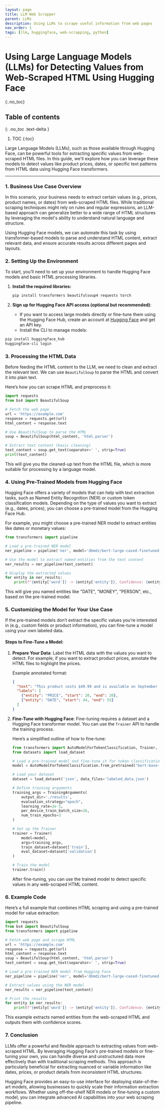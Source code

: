```yaml
---
layout: page
title: LLM Web Scrapper
parent: LLMs
description: Using LLMs to scrape useful information from web pages
nav_order: 1
tags: [llm, huggingface, web-scrapping, python]
---
```


# Using Large Language Models (LLMs) for Detecting Values from Web-Scraped HTML Using Hugging Face
{:.no_toc}

## Table of contents
{: .no_toc .text-delta }

1. TOC
{:toc}

Large Language Models (LLMs), such as those available through Hugging Face, can be powerful tools for extracting specific values from web-scraped HTML files. In this guide, we'll explore how you can leverage these models to detect values like product prices, dates, or specific text patterns from HTML data using Hugging Face transformers.

---

### 1. Business Use Case Overview

In this scenario, your business needs to extract certain values (e.g., prices, product names, or dates) from web-scraped HTML files. While traditional scraping techniques might rely on rules and regular expressions, an LLM-based approach can generalize better to a wide range of HTML structures by leveraging the model's ability to understand natural language and structure.

Using Hugging Face models, we can automate this task by using transformer-based models to parse and understand HTML content, extract relevant data, and ensure accurate results across different pages and layouts.

### 2. Setting Up the Environment

To start, you’ll need to set up your environment to handle Hugging Face models and basic HTML processing libraries.

1. **Install the required libraries:**

   ```bash
   pip install transformers beautifulsoup4 requests torch
   ```

2. **Sign up for Hugging Face API access (optional but recommended)**:

   - If you want to access large models directly or fine-tune them using the Hugging Face Hub, create an account at [Hugging Face](https://huggingface.co/) and get an API key.
   - Install the CLI to manage models:

```bash
pip install huggingface_hub
huggingface-cli login
```

### 3. Processing the HTML Data

Before feeding the HTML content to the LLM, we need to clean and extract the relevant text. We can use `BeautifulSoup` to parse the HTML and convert it into plain text.

Here’s how you can scrape HTML and preprocess it:

```python
import requests
from bs4 import BeautifulSoup

# Fetch the web page
url = 'https://example.com'
response = requests.get(url)
html_content = response.text

# Use BeautifulSoup to parse the HTML
soup = BeautifulSoup(html_content, 'html.parser')

# Extract text content (basic cleaning)
text_content = soup.get_text(separator=' ', strip=True)
print(text_content)
```

This will give you the cleaned-up text from the HTML file, which is more suitable for processing by a language model.

### 4. Using Pre-Trained Models from Hugging Face

Hugging Face offers a variety of models that can help with text extraction tasks, such as Named Entity Recognition (NER) or custom token classification models. Depending on the type of values you want to extract (e.g., dates, prices), you can choose a pre-trained model from the Hugging Face Hub.

For example, you might choose a pre-trained NER model to extract entities like dates or monetary values:

```python
from transformers import pipeline

# Load a pre-trained NER model
ner_pipeline = pipeline('ner', model='dbmdz/bert-large-cased-finetuned-conll03-english')

# Use the model to extract named entities from the text content
ner_results = ner_pipeline(text_content)

# Display the extracted values
for entity in ner_results:
	print(f"{entity['word']} -> {entity['entity']}, Confidence: {entity['score']:.2f}")
```

This will give you named entities like "DATE", "MONEY", "PERSON", etc., based on the pre-trained model.

### 5. Customizing the Model for Your Use Case

If the pre-trained models don’t extract the specific values you’re interested in (e.g., custom fields or product information), you can fine-tune a model using your own labeled data.

#### Steps to Fine-Tune a Model:

1. **Prepare Your Data**: 
   Label the HTML data with the values you want to detect. For example, if you want to extract product prices, annotate the HTML files to highlight the prices.

   Example annotated format:
   ```json
   {
     "text": "This product costs $49.99 and is available on September 23.",
     "labels": [
       {"entity": "PRICE", "start": 20, "end": 26},
       {"entity": "DATE", "start": 44, "end": 55}
     ]
   }
   ```

2. **Fine-Tune with Hugging Face**: 
   Fine-tuning requires a dataset and a Hugging Face transformer model. You can use the `Trainer` API to handle the training process.

   Here’s a simplified outline of how to fine-tune:

   ```python
   from transformers import AutoModelForTokenClassification, Trainer, TrainingArguments
   from datasets import load_dataset

   # Load a pre-trained model and fine-tune it for token classification
   model = AutoModelForTokenClassification.from_pretrained("bert-base-cased", num_labels=2)

   # Load your dataset
   dataset = load_dataset('json', data_files='labeled_data.json')

   # Define training arguments
   training_args = TrainingArguments(
       output_dir='./results', 
       evaluation_strategy="epoch",
       learning_rate=2e-5,
       per_device_train_batch_size=16,
       num_train_epochs=3
   )

   # Set up the Trainer
   trainer = Trainer(
       model=model,
       args=training_args,
       train_dataset=dataset['train'],
       eval_dataset=dataset['validation']
   )

   # Train the model
   trainer.train()
   ```

   After fine-tuning, you can use the trained model to detect specific values in any web-scraped HTML content.

### 6. Example Code

Here’s a full example that combines HTML scraping and using a pre-trained model for value extraction:

```python
import requests
from bs4 import BeautifulSoup
from transformers import pipeline

# Fetch web page and scrape HTML
url = 'https://example.com'
response = requests.get(url)
html_content = response.text
soup = BeautifulSoup(html_content, 'html.parser')
text_content = soup.get_text(separator=' ', strip=True)

# Load a pre-trained NER model from Hugging Face
ner_pipeline = pipeline('ner', model='dbmdz/bert-large-cased-finetuned-conll03-english')

# Extract values using the NER model
ner_results = ner_pipeline(text_content)

# Print the results
for entity in ner_results:
    print(f"{entity['word']} -> {entity['entity']}, Confidence: {entity['score']:.2f}")
```

This example extracts named entities from the web-scraped HTML and outputs them with confidence scores.

### 7. Conclusion

LLMs offer a powerful and flexible approach to extracting values from web-scraped HTML. By leveraging Hugging Face's pre-trained models or fine-tuning your own, you can handle diverse and unstructured data more effectively than with traditional scraping methods. This approach is particularly beneficial for extracting nuanced or variable information like dates, prices, or product details from inconsistent HTML structures.

Hugging Face provides an easy-to-use interface for deploying state-of-the-art models, allowing businesses to quickly scale their information extraction workflows. Whether using off-the-shelf NER models or fine-tuning a custom model, you can integrate advanced AI capabilities into your web scraping pipeline.